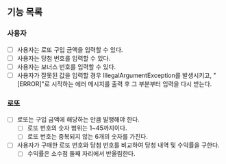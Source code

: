 ## 기능 목록

### 사용자

- [ ] 사용자는 로또 구입 금액을 입력할 수 있다.
- [ ] 사용자는 당첨 번호를 입력할 수 있다.
- [ ] 사용자는 보너스 번호를 입력할 수 있다.
- [ ] 사용자가 잘못된 값을 입력할 경우 IllegalArgumentException를 발생시키고, "[ERROR]"로 시작하는 에러 메시지를 출력 후 그 부분부터 입력을 다시
  받는다.

### 로또

- [ ] 로또는 구입 금액에 해당하는 만큼 발행해야 한다.
    - [ ] 로또 번호의 숫자 범위는 1~45까지이다.
    - [ ] 로또 번호는 중복되지 않는 6개의 숫자를 가진다.
- [ ] 사용자가 구매한 로또 번호와 당첨 번호를 비교하여 당청 내역 및 수익률을 구한다.
    - [ ] 수익률은 소수점 둘째 자리에서 반올림한다.